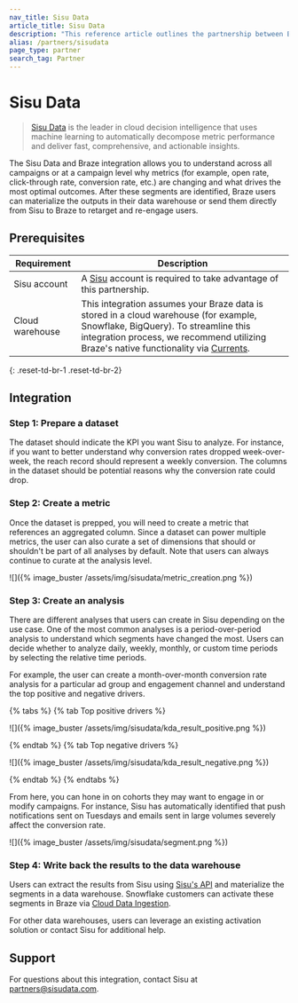 ```yaml
---
nav_title: Sisu Data
article_title: Sisu Data
description: "This reference article outlines the partnership between Braze and Sisu Data, a  leader in cloud decision intelligence, that allow you to understand across all campaigns or at a campaign level why metrics are changing and what drives the most optimal outcomes."
alias: /partners/sisudata
page_type: partner
search_tag: Partner
---
```


# Sisu Data

> [Sisu Data](https://sisudata.com/) is the leader in cloud decision intelligence that uses machine learning to automatically decompose metric performance and deliver fast, comprehensive, and actionable insights.

The Sisu Data and Braze integration allows you to understand across all campaigns or at a campaign level why metrics (for example, open rate, click-through rate, conversion rate, etc.) are changing and what drives the most optimal outcomes. After these segments are identified, Braze users can materialize the outputs in their data warehouse or send them directly from Sisu to Braze to retarget and re-engage users.

## Prerequisites

| Requirement | Description |
| ----------- | ----------- |
| Sisu account | A [Sisu](https://sisudata.com/) account is required to take advantage of this partnership. |
| Cloud warehouse | This integration assumes your Braze data is stored in a cloud warehouse (for example, Snowflake, BigQuery). To streamline this integration process, we recommend utilizing Braze's native functionality via [Currents]({{site.baseurl}}/user_guide/data_and_analytics/braze_currents/setting_up_currents/). |
{: .reset-td-br-1 .reset-td-br-2}

## Integration

### Step 1: Prepare a dataset

The dataset should indicate the KPI you want Sisu to analyze. For instance, if you want to better understand why conversion rates dropped week-over-week, the reach record should represent a weekly conversion. The columns in the dataset should be potential reasons why the conversion rate could drop.

### Step 2: Create a metric  

Once the dataset is prepped, you will need to create a metric that references an aggregated column. Since a dataset can power multiple metrics, the user can also curate a set of dimensions that should or shouldn't be part of all analyses by default. Note that users can always continue to curate at the analysis level.

![]({% image_buster /assets/img/sisudata/metric_creation.png %})

### Step 3: Create an analysis  

There are different analyses that users can create in Sisu depending on the use case. One of the most common analyses is a period-over-period analysis to understand which segments have changed the most. Users can decide whether to analyze daily, weekly, monthly, or custom time periods by selecting the relative time periods.

For example, the user can create a month-over-month conversion rate analysis for a particular ad group and engagement channel and understand the top positive and negative drivers.

{% tabs %}
{% tab Top positive drivers %}

![]({% image_buster /assets/img/sisudata/kda_result_positive.png %})

{% endtab %}
{% tab Top negative drivers %}

![]({% image_buster /assets/img/sisudata/kda_result_negative.png %})

{% endtab %}
{% endtabs %}

From here, you can hone in on cohorts they may want to engage in or modify campaigns. For instance, Sisu has automatically identified that push notifications sent on Tuesdays and emails sent in large volumes severely affect the conversion rate.

![]({% image_buster /assets/img/sisudata/segment.png %})

### Step 4: Write back the results to the data warehouse

Users can extract the results from Sisu using [Sisu's API](https://docs.sisudata.com/docs/api/#tag/AnalysesService/operation/AnalysesService_AnalysisRunResults) and materialize the segments in a data warehouse. Snowflake customers can activate these segments in Braze via [Cloud Data Ingestion]({{site.baseurl}}/user_guide/data_and_analytics/user_data_collection/cloud_ingestion/overview/).

For other data warehouses, users can leverage an existing activation solution or contact Sisu for additional help.

## Support

For questions about this integration, contact Sisu at partners@sisudata.com.

